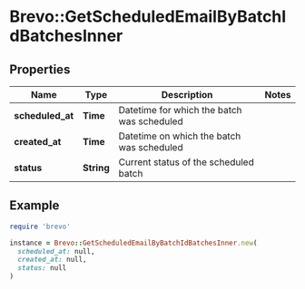 # Brevo::GetScheduledEmailByBatchIdBatchesInner

## Properties

| Name | Type | Description | Notes |
| ---- | ---- | ----------- | ----- |
| **scheduled_at** | **Time** | Datetime for which the batch was scheduled |  |
| **created_at** | **Time** | Datetime on which the batch was scheduled |  |
| **status** | **String** | Current status of the scheduled batch |  |

## Example

```ruby
require 'brevo'

instance = Brevo::GetScheduledEmailByBatchIdBatchesInner.new(
  scheduled_at: null,
  created_at: null,
  status: null
)
```


